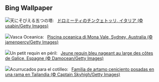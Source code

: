 ## Bing Wallpaper
![](https://www.bing.com/th?id=OHR.DolomitiEstate_JA-JP1752445418_UHD.jpg&w=1000)天にそびえる五つの塔:&nbsp;&ensp;[ドロミーティのチンクェトッリ, イタリア (© usabin/Getty Images)](https://www.bing.com/th?id=OHR.DolomitiEstate_JA-JP1752445418_UHD.jpg)
<br><br/>
![](https://www.bing.com/th?id=OHR.MonaValePool_IT-IT0291843782_UHD.jpg&w=1000)Vasca Oceanica:&nbsp;&ensp;[Piscina oceanica di Mona Vale, Sydney, Australia (© jamenpercy/Getty Images)](https://www.bing.com/th?id=OHR.MonaValePool_IT-IT0291843782_UHD.jpg)
<br><br/>
![](https://www.bing.com/th?id=OHR.YoungShark_FR-FR2342809860_UHD.jpg&w=1000)Un petit requin en péril:&nbsp;&ensp;[Jeune requin bleu nageant au large des côtes de Galice, Espagne (© Damocean/Getty Images)](https://www.bing.com/th?id=OHR.YoungShark_FR-FR2342809860_UHD.jpg)
<br><br/>
![](https://www.bing.com/th?id=OHR.AshyWoodswallow_ES-ES2269692997_UHD.jpg&w=1000)Acurrucados para el cotilleo:&nbsp;&ensp;[Familia de artamo ceniciento posadas en una rama en Tailandia (© Captain Skyhigh/Getty Images)](https://www.bing.com/th?id=OHR.AshyWoodswallow_ES-ES2269692997_UHD.jpg)
<br><br/>
